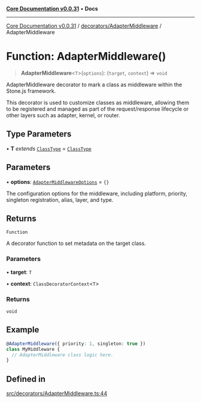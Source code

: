 [**Core Documentation v0.0.31**](../../../README.md) • **Docs**

***

[Core Documentation v0.0.31](../../../modules.md) / [decorators/AdapterMiddleware](../README.md) / AdapterMiddleware

# Function: AdapterMiddleware()

> **AdapterMiddleware**\<`T`\>(`options`): (`target`, `context`) => `void`

AdapterMiddleware decorator to mark a class as middleware within the Stone.js framework.

This decorator is used to customize classes as middleware, allowing them to be registered and managed
as part of the request/response lifecycle or other layers such as adapter, kernel, or router.

## Type Parameters

• **T** *extends* [`ClassType`](../../../definitions/type-aliases/ClassType.md) = [`ClassType`](../../../definitions/type-aliases/ClassType.md)

## Parameters

• **options**: [`AdapterMiddlewareOptions`](../interfaces/AdapterMiddlewareOptions.md) = `{}`

The configuration options for the middleware, including platform, priority, singleton registration, alias, layer, and type.

## Returns

`Function`

A decorator function to set metadata on the target class.

### Parameters

• **target**: `T`

• **context**: `ClassDecoratorContext`\<`T`\>

### Returns

`void`

## Example

```typescript
@AdapterMiddleware({ priority: 1, singleton: true })
class MyMiddleware {
  // AdapterMiddleware class logic here.
}
```

## Defined in

[src/decorators/AdapterMiddleware.ts:44](https://github.com/stonemjs/core/blob/a25677efd9a5f5a45cc90fda3ed3e87df97e6124/src/decorators/AdapterMiddleware.ts#L44)
